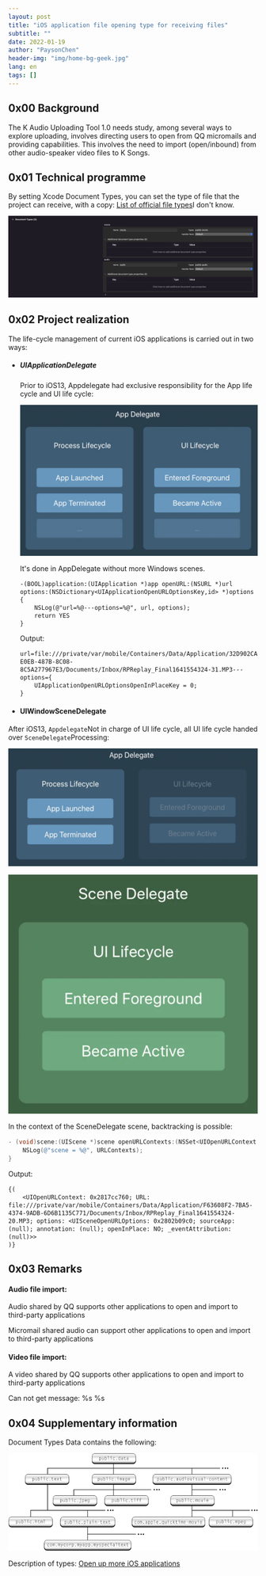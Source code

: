 ```yaml
---
layout: post
title: "iOS application file opening type for receiving files"
subtitle: ""
date: 2022-01-19
author: "PaysonChen"
header-img: "img/home-bg-geek.jpg"
lang: en
tags: []
---
```


## 0x00 Background

The K Audio Uploading Tool 1.0 needs study, among several ways to explore uploading, involves directing users to open from QQ micromails and providing capabilities. This involves the need to import (open/inbound) from other audio-speaker video files to K Songs.

## 0x01 Technical programme

By setting Xcode Document Types, you can set the type of file that the project can receive, with a copy: [List of official file types](https://developer.apple.com/library/archive/documentation/Miscellaneous/Reference/UTIRef/Articles/System-DeclaredUniformTypeIdentifiers.html#//apple_ref/doc/uid/TP40009259-SW1)I don't know.

 ![](/img/2022-01-19-iOS-OpenType/doctypes.png)



## 0x02 Project realization

The life-cycle management of current iOS applications is carried out in two ways:

- ##### UIApplicationDelegate

  Prior to iOS13, Appdelegate had exclusive responsibility for the App life cycle and UI life cycle:

  ![](/img/2022-01-19-iOS-OpenType/appdelegate.jpg)

  It's done in AppDelegate without more Windows scenes.

  ```objc
  -(BOOL)application:(UIApplication *)app openURL:(NSURL *)url options:(NSDictionary<UIApplicationOpenURLOptionsKey,id> *)options {
      NSLog(@"url=%@---options=%@", url, options);
      return YES
  }
  ```

  Output:

  ```
  url=file:///private/var/mobile/Containers/Data/Application/32D902CA-E0EB-487B-8C08-8C5A277967E3/Documents/Inbox/RPReplay_Final1641554324-31.MP3---options={
      UIApplicationOpenURLOptionsOpenInPlaceKey = 0;
  }
  ```

  

- #### UIWindowSceneDelegate

After iOS13, `Appdelegate`Not in charge of UI life cycle, all UI life cycle handed over `SceneDelegate`Processing:

![](/img/2022-01-19-iOS-OpenType/scene_Appdelegate.jpg)

![](/img/2022-01-19-iOS-OpenType/scene_delegate.jpg)

In the context of the SceneDelegate scene, backtracking is possible:

```objective-c
- (void)scene:(UIScene *)scene openURLContexts:(NSSet<UIOpenURLContext *> *)URLContexts {
    NSLog(@"scene = %@", URLContexts);
}
```

Output:

```
{(
    <UIOpenURLContext: 0x2817cc760; URL: file:///private/var/mobile/Containers/Data/Application/F63608F2-7BA5-4374-9ADB-6D6B1135C771/Documents/Inbox/RPReplay_Final1641554324-20.MP3; options: <UISceneOpenURLOptions: 0x2802b09c0; sourceApp: (null); annotation: (null); openInPlace: NO; _eventAttribution: (null)>>
)}
```

## 0x03 Remarks

#### Audio file import:

Audio shared by QQ supports other applications to open and import to third-party applications

Micromail shared audio can support other applications to open and import to third-party applications

#### Video file import:

A video shared by QQ supports other applications to open and import to third-party applications

Can not get message: %s %s



## 0x04 Supplementary information

Document Types Data contains the following:

![](/img/2022-01-19-iOS-OpenType/public.data.gif)



Description of types: [Open up more iOS applications](https://developer.apple.com/library/archive/documentation/Miscellaneous/Reference/UTIRef/Articles/System-DeclaredUniformTypeIdentifiers.html#//apple_ref/doc/uid/TP40009259-SW1)





